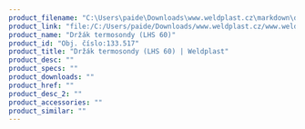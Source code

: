 ```yaml
---
product_filename: "C:\Users\paide\Downloads\www.weldplast.cz\markdown\drzak-termosondy-lhs-60.md"
product_link: "file:/C:/Users/paide/Downloads/www.weldplast.cz/www.weldplast.cz/drzak-termosondy-lhs-60"
product_name: "Držák termosondy (LHS 60)"
product_id: "Obj. číslo:133.517"
product_title: "Držák termosondy (LHS 60) | Weldplast"
product_desc: ""
product_specs: ""
product_downloads: ""
product_href: ""
product_desc_2: ""
product_accessories: ""
product_similar: ""
---
```

